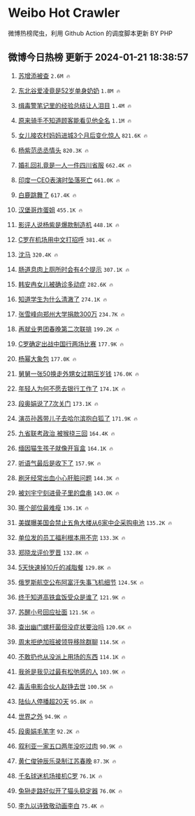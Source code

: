 # Weibo Hot Crawler 



微博热榜爬虫，利用 Github Action 的调度脚本更新 BY PHP 


## 微博今日热榜 更新于 2024-01-21 18:38:57 
1. [苏增添被查](https://s.weibo.com/weibo?q=%23%E8%8B%8F%E5%A2%9E%E6%B7%BB%E8%A2%AB%E6%9F%A5%23&t=31&band_rank=1&Refer=top) `2.6M 🔥` 

1. [东北谷爱凌竟是52岁单身奶奶](https://s.weibo.com/weibo?q=%23%E4%B8%9C%E5%8C%97%E8%B0%B7%E7%88%B1%E5%87%8C%E7%AB%9F%E6%98%AF52%E5%B2%81%E5%8D%95%E8%BA%AB%E5%A5%B6%E5%A5%B6%23&t=31&band_rank=2&Refer=top) `1.8M 🔥` 

1. [缉毒警笔记里的经验总结让人泪目](https://s.weibo.com/weibo?q=%23%E7%BC%89%E6%AF%92%E8%AD%A6%E7%AC%94%E8%AE%B0%E9%87%8C%E7%9A%84%E7%BB%8F%E9%AA%8C%E6%80%BB%E7%BB%93%E8%AE%A9%E4%BA%BA%E6%B3%AA%E7%9B%AE%23&t=31&band_rank=3&Refer=top) `1.4M 🔥` 

1. [原来骑手不知道顾客能看见他全名](https://s.weibo.com/weibo?q=%23%E5%8E%9F%E6%9D%A5%E9%AA%91%E6%89%8B%E4%B8%8D%E7%9F%A5%E9%81%93%E9%A1%BE%E5%AE%A2%E8%83%BD%E7%9C%8B%E8%A7%81%E4%BB%96%E5%85%A8%E5%90%8D%23&t=31&band_rank=4&Refer=top) `1.1M 🔥` 

1. [女儿接农村妈妈进城3个月后变化惊人](https://s.weibo.com/weibo?q=%23%E5%A5%B3%E5%84%BF%E6%8E%A5%E5%86%9C%E6%9D%91%E5%A6%88%E5%A6%88%E8%BF%9B%E5%9F%8E3%E4%B8%AA%E6%9C%88%E5%90%8E%E5%8F%98%E5%8C%96%E6%83%8A%E4%BA%BA%23&t=31&band_rank=5&Refer=top) `821.6K 🔥` 

1. [杨紫范丞丞情头](https://s.weibo.com/weibo?q=%23%E6%9D%A8%E7%B4%AB%E8%8C%83%E4%B8%9E%E4%B8%9E%E6%83%85%E5%A4%B4%23&t=31&band_rank=6&Refer=top) `820.3K 🔥` 

1. [婚礼回礼竟是一人一件四川省服](https://s.weibo.com/weibo?q=%23%E5%A9%9A%E7%A4%BC%E5%9B%9E%E7%A4%BC%E7%AB%9F%E6%98%AF%E4%B8%80%E4%BA%BA%E4%B8%80%E4%BB%B6%E5%9B%9B%E5%B7%9D%E7%9C%81%E6%9C%8D%23&t=31&band_rank=7&Refer=top) `662.4K 🔥` 

1. [印度一CEO表演时坠落死亡](https://s.weibo.com/weibo?q=%23%E5%8D%B0%E5%BA%A6%E4%B8%80CEO%E8%A1%A8%E6%BC%94%E6%97%B6%E5%9D%A0%E8%90%BD%E6%AD%BB%E4%BA%A1%23&t=31&band_rank=8&Refer=top) `661.0K 🔥` 

1. [白鹿跳舞了](https://s.weibo.com/weibo?q=%23%E7%99%BD%E9%B9%BF%E8%B7%B3%E8%88%9E%E4%BA%86%23&t=31&band_rank=9&Refer=top) `617.4K 🔥` 

1. [汉堡哥炸蛋姐](https://s.weibo.com/weibo?q=%E6%B1%89%E5%A0%A1%E5%93%A5%E7%82%B8%E8%9B%8B%E5%A7%90&t=31&band_rank=10&Refer=top) `455.1K 🔥` 

1. [影评人说杨紫是爆款制造机](https://s.weibo.com/weibo?q=%23%E5%BD%B1%E8%AF%84%E4%BA%BA%E8%AF%B4%E6%9D%A8%E7%B4%AB%E6%98%AF%E7%88%86%E6%AC%BE%E5%88%B6%E9%80%A0%E6%9C%BA%23&t=31&band_rank=11&Refer=top) `448.1K 🔥` 

1. [C罗在机场用中文打招呼](https://s.weibo.com/weibo?q=%23C%E7%BD%97%E5%9C%A8%E6%9C%BA%E5%9C%BA%E7%94%A8%E4%B8%AD%E6%96%87%E6%89%93%E6%8B%9B%E5%91%BC%23&t=31&band_rank=12&Refer=top) `381.4K 🔥` 

1. [沈马](https://s.weibo.com/weibo?q=%E6%B2%88%E9%A9%AC&t=31&band_rank=13&Refer=top) `320.4K 🔥` 

1. [肠道息肉上厕所时会有4个提示](https://s.weibo.com/weibo?q=%23%E8%82%A0%E9%81%93%E6%81%AF%E8%82%89%E4%B8%8A%E5%8E%95%E6%89%80%E6%97%B6%E4%BC%9A%E6%9C%894%E4%B8%AA%E6%8F%90%E7%A4%BA%23&t=31&band_rank=14&Refer=top) `307.1K 🔥` 

1. [韩安冉女儿被确诊多动症](https://s.weibo.com/weibo?q=%23%E9%9F%A9%E5%AE%89%E5%86%89%E5%A5%B3%E5%84%BF%E8%A2%AB%E7%A1%AE%E8%AF%8A%E5%A4%9A%E5%8A%A8%E7%97%87%23&t=31&band_rank=15&Refer=top) `282.6K 🔥` 

1. [知道学生为什么清澈了](https://s.weibo.com/weibo?q=%E7%9F%A5%E9%81%93%E5%AD%A6%E7%94%9F%E4%B8%BA%E4%BB%80%E4%B9%88%E6%B8%85%E6%BE%88%E4%BA%86&t=31&band_rank=16&Refer=top) `274.1K 🔥` 

1. [张雪峰向郑州大学捐款300万](https://s.weibo.com/weibo?q=%23%E5%BC%A0%E9%9B%AA%E5%B3%B0%E5%90%91%E9%83%91%E5%B7%9E%E5%A4%A7%E5%AD%A6%E6%8D%90%E6%AC%BE300%E4%B8%87%23&t=31&band_rank=17&Refer=top) `234.7K 🔥` 

1. [再就业男团春晚第二次联排](https://s.weibo.com/weibo?q=%23%E5%86%8D%E5%B0%B1%E4%B8%9A%E7%94%B7%E5%9B%A2%E6%98%A5%E6%99%9A%E7%AC%AC%E4%BA%8C%E6%AC%A1%E8%81%94%E6%8E%92%23&t=31&band_rank=18&Refer=top) `199.2K 🔥` 

1. [C罗确定出战中国行两场比赛](https://s.weibo.com/weibo?q=%23C%E7%BD%97%E7%A1%AE%E5%AE%9A%E5%87%BA%E6%88%98%E4%B8%AD%E5%9B%BD%E8%A1%8C%E4%B8%A4%E5%9C%BA%E6%AF%94%E8%B5%9B%23&t=31&band_rank=19&Refer=top) `177.9K 🔥` 

1. [杨幂大象包](https://s.weibo.com/weibo?q=%23%E6%9D%A8%E5%B9%82%E5%A4%A7%E8%B1%A1%E5%8C%85%23&t=31&band_rank=20&Refer=top) `177.0K 🔥` 

1. [舅舅一张50换走外甥女过期压岁钱](https://s.weibo.com/weibo?q=%23%E8%88%85%E8%88%85%E4%B8%80%E5%BC%A050%E6%8D%A2%E8%B5%B0%E5%A4%96%E7%94%A5%E5%A5%B3%E8%BF%87%E6%9C%9F%E5%8E%8B%E5%B2%81%E9%92%B1%23&t=31&band_rank=21&Refer=top) `176.0K 🔥` 

1. [年轻人为何不愿去银行工作了](https://s.weibo.com/weibo?q=%23%E5%B9%B4%E8%BD%BB%E4%BA%BA%E4%B8%BA%E4%BD%95%E4%B8%8D%E6%84%BF%E5%8E%BB%E9%93%B6%E8%A1%8C%E5%B7%A5%E4%BD%9C%E4%BA%86%23&t=31&band_rank=22&Refer=top) `174.1K 🔥` 

1. [段奥娟说了7次关门](https://s.weibo.com/weibo?q=%23%E6%AE%B5%E5%A5%A5%E5%A8%9F%E8%AF%B4%E4%BA%867%E6%AC%A1%E5%85%B3%E9%97%A8%23&t=31&band_rank=23&Refer=top) `173.1K 🔥` 

1. [演员孙茜带儿子去哈尔滨抱白狐了](https://s.weibo.com/weibo?q=%23%E6%BC%94%E5%91%98%E5%AD%99%E8%8C%9C%E5%B8%A6%E5%84%BF%E5%AD%90%E5%8E%BB%E5%93%88%E5%B0%94%E6%BB%A8%E6%8A%B1%E7%99%BD%E7%8B%90%E4%BA%86%23&t=31&band_rank=24&Refer=top) `171.9K 🔥` 

1. [九省联考政治 被猴挠三回](https://s.weibo.com/weibo?q=%E4%B9%9D%E7%9C%81%E8%81%94%E8%80%83%E6%94%BF%E6%B2%BB%20%E8%A2%AB%E7%8C%B4%E6%8C%A0%E4%B8%89%E5%9B%9E&t=31&band_rank=25&Refer=top) `164.4K 🔥` 

1. [缅因猫生孩子就像开盲盒](https://s.weibo.com/weibo?q=%E7%BC%85%E5%9B%A0%E7%8C%AB%E7%94%9F%E5%AD%A9%E5%AD%90%E5%B0%B1%E5%83%8F%E5%BC%80%E7%9B%B2%E7%9B%92&t=31&band_rank=26&Refer=top) `164.1K 🔥` 

1. [听语气最后是收下了](https://s.weibo.com/weibo?q=%23%E5%90%AC%E8%AF%AD%E6%B0%94%E6%9C%80%E5%90%8E%E6%98%AF%E6%94%B6%E4%B8%8B%E4%BA%86%23&t=31&band_rank=27&Refer=top) `157.9K 🔥` 

1. [刷牙经常出血小心肝脏问题](https://s.weibo.com/weibo?q=%23%E5%88%B7%E7%89%99%E7%BB%8F%E5%B8%B8%E5%87%BA%E8%A1%80%E5%B0%8F%E5%BF%83%E8%82%9D%E8%84%8F%E9%97%AE%E9%A2%98%23&t=31&band_rank=28&Refer=top) `144.3K 🔥` 

1. [被刘宇宁刻进骨子里的盘串](https://s.weibo.com/weibo?q=%E8%A2%AB%E5%88%98%E5%AE%87%E5%AE%81%E5%88%BB%E8%BF%9B%E9%AA%A8%E5%AD%90%E9%87%8C%E7%9A%84%E7%9B%98%E4%B8%B2&t=31&band_rank=29&Refer=top) `143.0K 🔥` 

1. [哪个部位最难瘦](https://s.weibo.com/weibo?q=%23%E5%93%AA%E4%B8%AA%E9%83%A8%E4%BD%8D%E6%9C%80%E9%9A%BE%E7%98%A6%23&t=31&band_rank=30&Refer=top) `136.1K 🔥` 

1. [美媒曝美国会禁止五角大楼从6家中企采购电池](https://s.weibo.com/weibo?q=%23%E7%BE%8E%E5%AA%92%E6%9B%9D%E7%BE%8E%E5%9B%BD%E4%BC%9A%E7%A6%81%E6%AD%A2%E4%BA%94%E8%A7%92%E5%A4%A7%E6%A5%BC%E4%BB%8E6%E5%AE%B6%E4%B8%AD%E4%BC%81%E9%87%87%E8%B4%AD%E7%94%B5%E6%B1%A0%23&t=31&band_rank=31&Refer=top) `135.2K 🔥` 

1. [单位发的员工福利根本用不完](https://s.weibo.com/weibo?q=%23%E5%8D%95%E4%BD%8D%E5%8F%91%E7%9A%84%E5%91%98%E5%B7%A5%E7%A6%8F%E5%88%A9%E6%A0%B9%E6%9C%AC%E7%94%A8%E4%B8%8D%E5%AE%8C%23&t=31&band_rank=32&Refer=top) `133.3K 🔥` 

1. [郑晓龙评价罗晋](https://s.weibo.com/weibo?q=%23%E9%83%91%E6%99%93%E9%BE%99%E8%AF%84%E4%BB%B7%E7%BD%97%E6%99%8B%23&t=31&band_rank=33&Refer=top) `132.8K 🔥` 

1. [5天快速掉10斤的减脂餐](https://s.weibo.com/weibo?q=%235%E5%A4%A9%E5%BF%AB%E9%80%9F%E6%8E%8910%E6%96%A4%E7%9A%84%E5%87%8F%E8%84%82%E9%A4%90%23&t=31&band_rank=34&Refer=top) `129.8K 🔥` 

1. [俄罗斯航空公布阿富汗失事飞机细节](https://s.weibo.com/weibo?q=%23%E4%BF%84%E7%BD%97%E6%96%AF%E8%88%AA%E7%A9%BA%E5%85%AC%E5%B8%83%E9%98%BF%E5%AF%8C%E6%B1%97%E5%A4%B1%E4%BA%8B%E9%A3%9E%E6%9C%BA%E7%BB%86%E8%8A%82%23&t=31&band_rank=35&Refer=top) `124.5K 🔥` 

1. [终于知道高铁盒饭受众是谁了](https://s.weibo.com/weibo?q=%23%E7%BB%88%E4%BA%8E%E7%9F%A5%E9%81%93%E9%AB%98%E9%93%81%E7%9B%92%E9%A5%AD%E5%8F%97%E4%BC%97%E6%98%AF%E8%B0%81%E4%BA%86%23&t=31&band_rank=36&Refer=top) `121.9K 🔥` 

1. [苏醒小号回应扯面](https://s.weibo.com/weibo?q=%23%E8%8B%8F%E9%86%92%E5%B0%8F%E5%8F%B7%E5%9B%9E%E5%BA%94%E6%89%AF%E9%9D%A2%23&t=31&band_rank=37&Refer=top) `121.5K 🔥` 

1. [查出幽门螺杆菌但没症状要治吗](https://s.weibo.com/weibo?q=%23%E6%9F%A5%E5%87%BA%E5%B9%BD%E9%97%A8%E8%9E%BA%E6%9D%86%E8%8F%8C%E4%BD%86%E6%B2%A1%E7%97%87%E7%8A%B6%E8%A6%81%E6%B2%BB%E5%90%97%23&t=31&band_rank=38&Refer=top) `120.6K 🔥` 

1. [周末拒绝加班被领导移除群聊](https://s.weibo.com/weibo?q=%23%E5%91%A8%E6%9C%AB%E6%8B%92%E7%BB%9D%E5%8A%A0%E7%8F%AD%E8%A2%AB%E9%A2%86%E5%AF%BC%E7%A7%BB%E9%99%A4%E7%BE%A4%E8%81%8A%23&t=31&band_rank=39&Refer=top) `114.5K 🔥` 

1. [不敢扔也从没派上用场的东西](https://s.weibo.com/weibo?q=%E4%B8%8D%E6%95%A2%E6%89%94%E4%B9%9F%E4%BB%8E%E6%B2%A1%E6%B4%BE%E4%B8%8A%E7%94%A8%E5%9C%BA%E7%9A%84%E4%B8%9C%E8%A5%BF&t=31&band_rank=40&Refer=top) `114.1K 🔥` 

1. [我爸是我见过最有松弛感的人](https://s.weibo.com/weibo?q=%23%E6%88%91%E7%88%B8%E6%98%AF%E6%88%91%E8%A7%81%E8%BF%87%E6%9C%80%E6%9C%89%E6%9D%BE%E5%BC%9B%E6%84%9F%E7%9A%84%E4%BA%BA%23&t=31&band_rank=41&Refer=top) `103.9K 🔥` 

1. [毒舌电影合伙人赵铮去世](https://s.weibo.com/weibo?q=%23%E6%AF%92%E8%88%8C%E7%94%B5%E5%BD%B1%E5%90%88%E4%BC%99%E4%BA%BA%E8%B5%B5%E9%93%AE%E5%8E%BB%E4%B8%96%23&t=31&band_rank=42&Refer=top) `100.5K 🔥` 

1. [陆仙人停播超20天](https://s.weibo.com/weibo?q=%23%E9%99%86%E4%BB%99%E4%BA%BA%E5%81%9C%E6%92%AD%E8%B6%8520%E5%A4%A9%23&t=31&band_rank=43&Refer=top) `95.8K 🔥` 

1. [世界之外](https://s.weibo.com/weibo?q=%E4%B8%96%E7%95%8C%E4%B9%8B%E5%A4%96&t=31&band_rank=44&Refer=top) `94.9K 🔥` 

1. [段奥娟毛笔字](https://s.weibo.com/weibo?q=%E6%AE%B5%E5%A5%A5%E5%A8%9F%E6%AF%9B%E7%AC%94%E5%AD%97&t=31&band_rank=45&Refer=top) `92.2K 🔥` 

1. [叙利亚一家五口两年没吃过肉](https://s.weibo.com/weibo?q=%23%E5%8F%99%E5%88%A9%E4%BA%9A%E4%B8%80%E5%AE%B6%E4%BA%94%E5%8F%A3%E4%B8%A4%E5%B9%B4%E6%B2%A1%E5%90%83%E8%BF%87%E8%82%89%23&t=31&band_rank=46&Refer=top) `90.9K 🔥` 

1. [黄仁俊钟辰乐录制江苏春晚](https://s.weibo.com/weibo?q=%23%E9%BB%84%E4%BB%81%E4%BF%8A%E9%92%9F%E8%BE%B0%E4%B9%90%E5%BD%95%E5%88%B6%E6%B1%9F%E8%8B%8F%E6%98%A5%E6%99%9A%23&t=31&band_rank=47&Refer=top) `87.3K 🔥` 

1. [千名球迷机场接机C罗](https://s.weibo.com/weibo?q=%23%E5%8D%83%E5%90%8D%E7%90%83%E8%BF%B7%E6%9C%BA%E5%9C%BA%E6%8E%A5%E6%9C%BAC%E7%BD%97%23&t=31&band_rank=48&Refer=top) `76.1K 🔥` 

1. [兔狲走路好似开了猫头稳定器](https://s.weibo.com/weibo?q=%23%E5%85%94%E7%8B%B2%E8%B5%B0%E8%B7%AF%E5%A5%BD%E4%BC%BC%E5%BC%80%E4%BA%86%E7%8C%AB%E5%A4%B4%E7%A8%B3%E5%AE%9A%E5%99%A8%23&t=31&band_rank=49&Refer=top) `76.0K 🔥` 

1. [李九以诗致敬动画李白](https://s.weibo.com/weibo?q=%23%E6%9D%8E%E4%B9%9D%E4%BB%A5%E8%AF%97%E8%87%B4%E6%95%AC%E5%8A%A8%E7%94%BB%E6%9D%8E%E7%99%BD%23&t=31&band_rank=50&Refer=top) `75.4K 🔥` 

